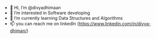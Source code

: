 - 👋 Hi, I’m @divyadhimaan
- 👀 I’m interested in Software developing
- 🌱 I’m currently learning Data Structures and Algorithms
- 📫 you can reach me on linkedIn (https://www.linkedin.com/in/divya-dhiman/)

<!---
divyadhimaan/divyadhimaan is a ✨ special ✨ repository because its `README.md` (this file) appears on your GitHub profile.
You can click the Preview link to take a look at your changes.
--->
